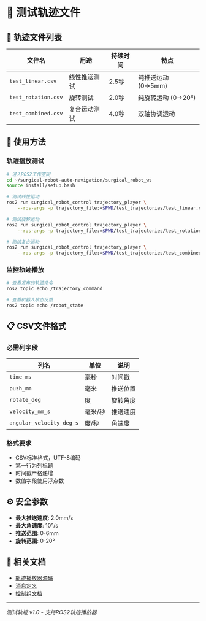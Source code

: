 # 🧪 测试轨迹文件

## 📁 轨迹文件列表

| 文件名 | 用途 | 持续时间 | 特点 |
|--------|------|----------|------|
| `test_linear.csv` | 线性推送测试 | 2.5秒 | 纯推送运动 (0→5mm) |
| `test_rotation.csv` | 旋转测试 | 2.0秒 | 纯旋转运动 (0→20°) |
| `test_combined.csv` | 复合运动测试 | 4.0秒 | 双轴协调运动 |

## 🔧 使用方法

### 轨迹播放测试
```bash
# 进入ROS2工作空间
cd ~/surgical-robot-auto-navigation/surgical_robot_ws
source install/setup.bash

# 测试线性运动
ros2 run surgical_robot_control trajectory_player \
    --ros-args -p trajectory_file:=$PWD/test_trajectories/test_linear.csv

# 测试旋转运动  
ros2 run surgical_robot_control trajectory_player \
    --ros-args -p trajectory_file:=$PWD/test_trajectories/test_rotation.csv

# 测试复合运动
ros2 run surgical_robot_control trajectory_player \
    --ros-args -p trajectory_file:=$PWD/test_trajectories/test_combined.csv
```

### 监控轨迹播放
```bash
# 查看发布的轨迹命令
ros2 topic echo /trajectory_command

# 查看机器人状态反馈  
ros2 topic echo /robot_state
```

## 📋 CSV文件格式

### 必需列字段
| 列名 | 单位 | 说明 |
|------|------|------|
| `time_ms` | 毫秒 | 时间戳 |
| `push_mm` | 毫米 | 推送位置 |
| `rotate_deg` | 度 | 旋转角度 |
| `velocity_mm_s` | 毫米/秒 | 推送速度 |
| `angular_velocity_deg_s` | 度/秒 | 角速度 |

### 格式要求
- CSV标准格式，UTF-8编码
- 第一行为列标题
- 时间戳严格递增
- 数值字段使用浮点数

## ⚙️ 安全参数

- **最大推送速度**: 2.0mm/s
- **最大角速度**: 10°/s  
- **推送范围**: 0-6mm
- **旋转范围**: 0-20°

## 🔗 相关文档

- [轨迹播放器源码](../src/trajectory_player.cpp)
- [消息定义](../msg/TrajectoryPoint.msg)
- [控制组文档](../../docs/control-team/README.md)

---
*测试轨迹 v1.0 - 支持ROS2轨迹播放器* 